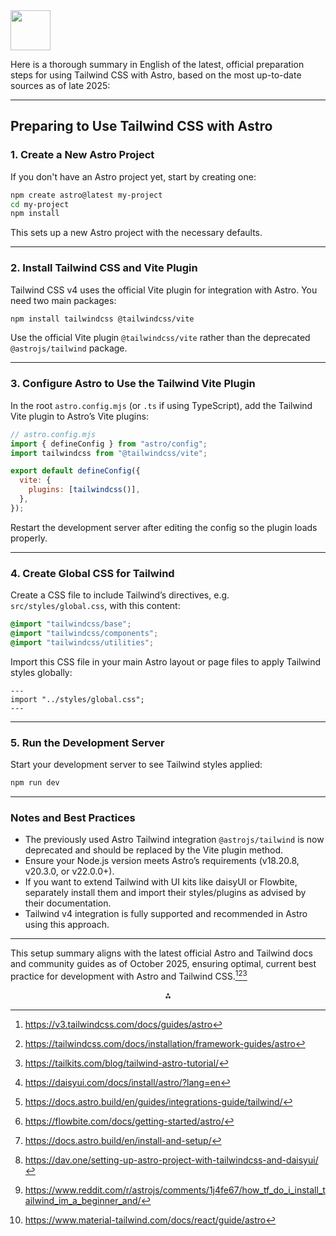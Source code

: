 <img src="https://r2cdn.perplexity.ai/pplx-full-logo-primary-dark%402x.png" style="height:64px;margin-right:32px"/>

Here is a thorough summary in English of the latest, official preparation steps for using Tailwind CSS with Astro, based on the most up-to-date sources as of late 2025:

***

## Preparing to Use Tailwind CSS with Astro

### 1. Create a New Astro Project

If you don't have an Astro project yet, start by creating one:

```bash
npm create astro@latest my-project
cd my-project
npm install
```

This sets up a new Astro project with the necessary defaults.

***

### 2. Install Tailwind CSS and Vite Plugin

Tailwind CSS v4 uses the official Vite plugin for integration with Astro. You need two main packages:

```bash
npm install tailwindcss @tailwindcss/vite
```

Use the official Vite plugin `@tailwindcss/vite` rather than the deprecated `@astrojs/tailwind` package.

***

### 3. Configure Astro to Use the Tailwind Vite Plugin

In the root `astro.config.mjs` (or `.ts` if using TypeScript), add the Tailwind Vite plugin to Astro’s Vite plugins:

```js
// astro.config.mjs
import { defineConfig } from "astro/config";
import tailwindcss from "@tailwindcss/vite";

export default defineConfig({
  vite: {
    plugins: [tailwindcss()],
  },
});
```

Restart the development server after editing the config so the plugin loads properly.

***

### 4. Create Global CSS for Tailwind

Create a CSS file to include Tailwind’s directives, e.g. `src/styles/global.css`, with this content:

```css
@import "tailwindcss/base";
@import "tailwindcss/components";
@import "tailwindcss/utilities";
```

Import this CSS file in your main Astro layout or page files to apply Tailwind styles globally:

```astro
---
import "../styles/global.css";
---
```


***

### 5. Run the Development Server

Start your development server to see Tailwind styles applied:

```bash
npm run dev
```


***

### Notes and Best Practices

- The previously used Astro Tailwind integration `@astrojs/tailwind` is now deprecated and should be replaced by the Vite plugin method.
- Ensure your Node.js version meets Astro’s requirements (v18.20.8, v20.3.0, or v22.0.0+).
- If you want to extend Tailwind with UI kits like daisyUI or Flowbite, separately install them and import their styles/plugins as advised by their documentation.
- Tailwind v4 integration is fully supported and recommended in Astro using this approach.

***

This setup summary aligns with the latest official Astro and Tailwind docs and community guides as of October 2025, ensuring optimal, current best practice for development with Astro and Tailwind CSS.[^1][^2][^3]
<span style="display:none">[^10][^4][^5][^6][^7][^8][^9]</span>

<div align="center">⁂</div>

[^1]: https://v3.tailwindcss.com/docs/guides/astro

[^2]: https://tailwindcss.com/docs/installation/framework-guides/astro

[^3]: https://tailkits.com/blog/tailwind-astro-tutorial/

[^4]: https://docs.astro.build/en/guides/integrations-guide/tailwind/

[^5]: https://flowbite.com/docs/getting-started/astro/

[^6]: https://docs.astro.build/en/install-and-setup/

[^7]: https://dav.one/setting-up-astro-project-with-tailwindcss-and-daisyui/

[^8]: https://www.reddit.com/r/astrojs/comments/1j4fe67/how_tf_do_i_install_tailwind_im_a_beginner_and/

[^9]: https://www.material-tailwind.com/docs/react/guide/astro

[^10]: https://daisyui.com/docs/install/astro/?lang=en

